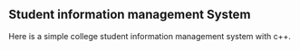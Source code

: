 ## Student information management System
Here is a simple college student information management system with c++.
